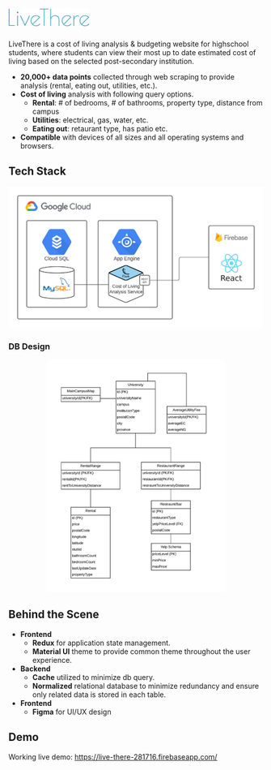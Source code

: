 # <img src="_client/livethere-app/src/assets/LiveThereLogo.png" alt="LiveThere" width="160" height="35">

LiveThere is a cost of living analysis & budgeting website for highschool students, where students can view their most up to date estimated cost of living based on the selected post-secondary institution. 

* **20,000+ data points** collected through web scraping to provide analysis (rental, eating out, utilities, etc.).
* **Cost of living** analysis with following query options.
  * **Rental**: # of bedrooms, # of bathrooms, property type, distance from campus
  * **Utilities**: electrical, gas, water, etc.
  * **Eating out**: retaurant type, has patio etc.
* **Compatible** with devices of all sizes and all operating systems and browsers.

## Tech Stack
<div style="text-align: center">
  <img src="_client/livethere-app/src/assets/Stack Diagram.png">
</div>

### DB Design
<div style="text-align: center">
  <img src="_client/livethere-app/src/assets/DB Class Diagram.png" width="70%">
</div>

## Behind the Scene
* **Frontend**
  * **Redux** for application state management.
  * **Material UI** theme to provide common theme throughout the user experience.
* **Backend**
  * **Cache** utilized to minimize db query.
  * **Normalized** relational database to minimize redundancy and ensure only related data is stored in each table.
* **Frontend**
  * **Figma** for UI/UX design

## Demo
Working live demo:  https://live-there-281716.firebaseapp.com/



